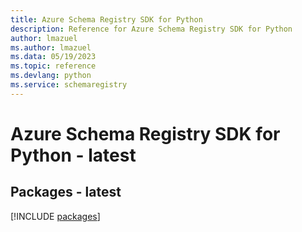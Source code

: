 ```yaml
---
title: Azure Schema Registry SDK for Python
description: Reference for Azure Schema Registry SDK for Python
author: lmazuel
ms.author: lmazuel
ms.data: 05/19/2023
ms.topic: reference
ms.devlang: python
ms.service: schemaregistry
---
```

# Azure Schema Registry SDK for Python - latest
## Packages - latest
[!INCLUDE [packages](schema-registry-index.md)]
